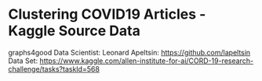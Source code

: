 # Clustering COVID19 Articles - Kaggle Source Data
graphs4good
Data Scientist: Leonard Apeltsin: https://github.com/lapeltsin
Data Set: https://www.kaggle.com/allen-institute-for-ai/CORD-19-research-challenge/tasks?taskId=568
